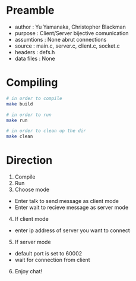 # Preamble
- author 	    : Yu Yamanaka, Christopher Blackman
- purpose 	    : Client/Server bijective comunication
- assumtions    : None abrut connections 
- source	    : main.c, server.c, client.c, socket.c 
- headers	    : defs.h
- data files    : None

# Compiling

```bash
# in order to compile
make build

# in order to run
make run

# in order to clean up the dir
make clean
```

# Direction
1. Compile
2. Run
3. Choose mode
- Enter talk to send message as client mode
- Enter wait to recieve message as server mode
4. If client mode
- enter ip address of server you want to connect
5. If server mode
- default port is set to 60002
- wait for connection from client
6. Enjoy chat!
